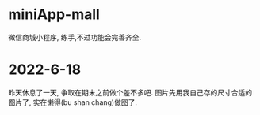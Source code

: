 # miniApp-mall
微信商城小程序, 练手,不过功能会完善齐全.

# 2022-6-18
昨天休息了一天, 争取在期末之前做个差不多吧.
图片先用我自己存的尺寸合适的图片了, 实在懒得(bu shan chang)做图了.
